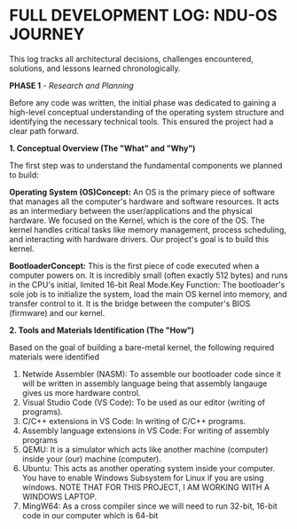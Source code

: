 #  FULL DEVELOPMENT LOG: NDU-OS JOURNEY

This log tracks all architectural decisions, challenges encountered, solutions, and lessons learned chronologically.

**PHASE 1** - _Research and Planning_

Before any code was written, the initial phase was dedicated to gaining a high-level conceptual understanding of the operating system structure and identifying the necessary technical tools. This ensured the project had a clear path forward.

**1. Conceptual Overview (The "What" and "Why")**

The first step was to understand the fundamental components we planned to build:

**Operating System (OS)Concept:** An OS is the primary piece of software that manages all the computer's hardware and software resources. It acts as an intermediary between the user/applications and the physical hardware. We focused on the Kernel, which is the core of the OS. The kernel handles critical tasks like memory management, process scheduling, and interacting with hardware drivers. Our project's goal is to build this kernel.

**BootloaderConcept:** This is the first piece of code executed when a computer powers on. It is incredibly small (often exactly 512 bytes) and runs in the CPU's initial, limited 16-bit Real Mode.Key Function: The bootloader's sole job is to initialize the system, load the main OS kernel into memory, and transfer control to it. It is the bridge between the computer's BIOS (firmware) and our kernel.

**2. Tools and Materials Identification (The "How")**

Based on the goal of building a bare-metal kernel, the following required materials were identified

1. Netwide Assembler (NASM): To assemble our bootloader code since it will be written in assembly language being that assembly langauge gives us more hardware control.
2. Visual Studio Code (VS Code): To be used as our editor (writing of programs).
3. C/C++ extensions in VS Code: In writing of C/C++ programs.
4. Assembly language extensions in VS Code: For writing of assembly programs
5. QEMU: It is a simulator which acts like another machine (computer) inside your (our) machine (computer).
6. Ubuntu: This acts as another operating system inside your computer. You have to enable Windows Subsystem for Linux if you are using windows. NOTE THAT FOR THIS PROJECT, I AM WORKING WITH A WINDOWS LAPTOP.
7. MingW64: As a cross compiler since we will need to run 32-bit, 16-bit code in our computer which is 64-bit
